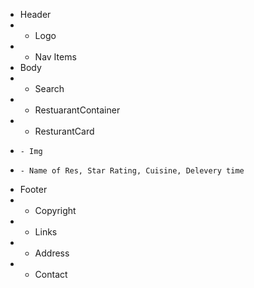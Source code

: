 - Header
- - Logo
- - Nav Items
- Body
- - Search
- - RestuarantContainer
- - ResturantCard
-     - Img
-     - Name of Res, Star Rating, Cuisine, Delevery time
- Footer
- - Copyright
- - Links
- - Address
- - Contact
